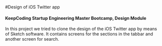 #Design of iOS Twitter app
#### KeepCoding Startup Engineering Master Bootcamp, Design Module

In this project we tried to clone the design of the iOS Twitter app by means of Sketch software. It contains screens for the sections in the tabbar and another screen for search.